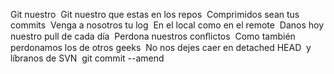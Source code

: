 Git nuestro  Git nuestro que estas en los repos  Comprimidos sean tus commits  Venga a nosotros tu log  En el local como en el remote  Danos hoy nuestro pull de cada día  Perdona nuestros conﬂictos  Como también perdonamos los de otros geeks  No nos dejes caer en detached HEAD  y líbranos de SVN  git commit --amend
